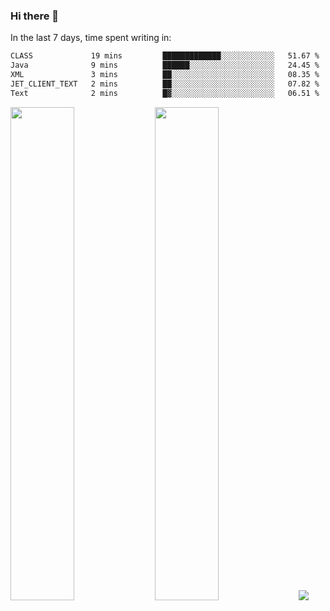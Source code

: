 ### Hi there 👋

In the last 7 days, time spent writing in:

<!--START_SECTION:waka-->

```txt
CLASS             19 mins         █████████████░░░░░░░░░░░░   51.67 %
Java              9 mins          ██████░░░░░░░░░░░░░░░░░░░   24.45 %
XML               3 mins          ██░░░░░░░░░░░░░░░░░░░░░░░   08.35 %
JET_CLIENT_TEXT   2 mins          ██░░░░░░░░░░░░░░░░░░░░░░░   07.82 %
Text              2 mins          █▓░░░░░░░░░░░░░░░░░░░░░░░   06.51 %
```

<!--END_SECTION:waka-->

<img src="https://wakatime.com/share/@jimtje/5d0c92de-08f8-4a72-8f2f-6a9693d1e318.svg" width=45% height=45%> <img src="https://wakatime.com/share/@jimtje/501498ae-bda5-4da7-a89d-b40bcdd5556d.svg" width=45% height=45%>
![](https://hit.yhype.me/github/profile?user_id=43537315)
